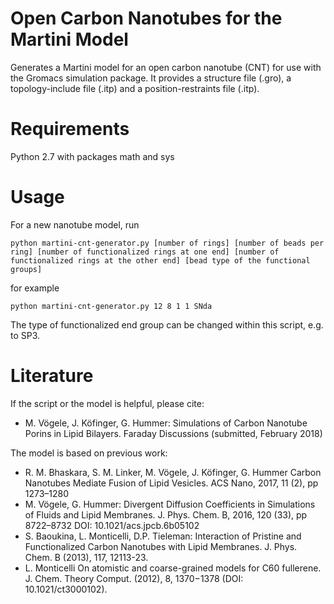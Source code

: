 # Open Carbon Nanotubes for the Martini Model

Generates a Martini model for an open carbon nanotube (CNT) for use with the Gromacs simulation package.
It provides a structure file (.gro), a topology-include file (.itp) and a position-restraints file (.itp).

# Requirements

Python 2.7 with packages math and sys

# Usage

For a new nanotube model, run

    python martini-cnt-generator.py [number of rings] [number of beads per ring] [number of functionalized rings at one end] [number of functionalized rings at the other end] [bead type of the functional groups]

for example

    python martini-cnt-generator.py 12 8 1 1 SNda

The type of functionalized end group can be changed within this script, e.g. to SP3.

# Literature

If the script or the model is helpful, please cite:
 - M. Vögele, J. Köfinger, G. Hummer: 
Simulations of Carbon Nanotube Porins in Lipid Bilayers.
Faraday Discussions (submitted, February 2018)

The model is based on previous work:
 - R. M. Bhaskara, S. M. Linker, M. Vögele, J. Köfinger, G. Hummer 
Carbon Nanotubes Mediate Fusion of Lipid Vesicles.
ACS Nano, 2017, 11 (2), pp 1273–1280
 - M. Vögele, G. Hummer:
Divergent Diffusion Coefficients in Simulations of Fluids and Lipid Membranes.
J. Phys. Chem. B, 2016, 120 (33), pp 8722–8732
DOI: 10.1021/acs.jpcb.6b05102
 - S. Baoukina, L. Monticelli, D.P. Tieleman:
Interaction of Pristine and Functionalized Carbon Nanotubes with Lipid Membranes. 
J. Phys. Chem. B (2013), 117, 12113-23.
 - L. Monticelli
On atomistic and coarse-grained models for C60 fullerene. 
J. Chem. Theory Comput. (2012), 8, 1370−1378 (DOI: 10.1021/ct3000102). 


